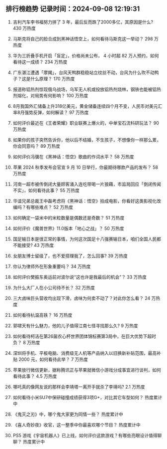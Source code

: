 
## 排行榜趋势 记录时间：2024-09-08 12:19:31
  
  1. 吉利汽车李书福努力拼了 3 年，最后反而跌了2000多亿，其原因是什么? 430 万热度
    
  2. 马斯克将自己的脸合成到黑神话悟空上，如何看待马斯克这一举动？ 298 万热度
    
  3. 华为三折叠手机开启「盲定」，价格尚未公布， 4 小时超 82 万人预约，如何看待这一成绩？ 234 万热度
    
  4. 广东湛江遭遇「摩羯」，台风天鸭群稳稳站立纹丝不动，台风为什么吹不动鸭子？这是什么原理？ 170 万热度
    
  5. 报道称铝热剂惊现俄乌战场，乌军无人机或投放铝热剂烧林，钢铁也能被铝热剂熔化，对局势有何影响？ 100 万热度
    
  6. 8月我国外汇储备上升318亿美元，黄金储备连续四个月不变，人民币对美元汇率8月强势反弹，如何解读？ 97 万热度
    
  7. 如何评价最近在《王者荣耀》职业联赛上爆火的，中单宝石流科研玩法？ 90 万热度
    
  8. 如果你的孩子突然告诉你，他以后不结婚，不生孩子，不想像你一样那么累，你会同意吗？ 89 万热度
    
  9. 如何评价冯骥在《黑神话：悟空》歌曲的作词水平？ 58 万热度
    
  10. 苹果 2024 秋季发布会官宣 9 月 10 日举行，你最期待哪款产品的发布？ 58 万热度
    
  11. 河南一超市被传倒闭大量顾客涌入连吃带喝一片狼藉，市监局回应「倒闭传闻不实」，如何看待此事？ 55 万热度
    
  12. 华谊兄弟总裁王中磊考虑将《黑神话：悟空》拍成电影，你看好这类影视化改编吗？有哪些难点？ 52 万热度
    
  13. 如何确定一袋米中的米粒数量是偶数还是奇数？ 51 万热度
    
  14. 如何评价《魔兽世界》11.0版本「地心之战」？ 50 万热度
    
  15. 国足输日本是很正常的事情，为何这次国足十八强赛输日本，咱们全国人民都不能接受? 43 万热度
    
  16. 女朋友博士留级了，也不爱搭理我了，怎么回事? 39 万热度
    
  17. 你认为律师外在形象重要吗？ 34 万热度
    
  18. 如何评价樊振东奥运前对波尔说“这也许是我最后的机会”？ 33 万热度
    
  19. 为什么大厂人在小公司待不长？ 32 万热度
    
  20. 三大卤味巨头营收均出现下滑，卤味为何卖不动了？对此你怎么看？ 24 万热度
    
  21. 如何看待杭温高铁？ 16 万热度
    
  22. 郭啸天有什么魅力，他的儿子值得江南七怪寻找那么久? 9 万热度
    
  23. 如何看待柯洁在第26届农心杯世界团体锦标赛第3局中，在巨大优势下超时负？ 8 万热度
    
  24. 深圳将手机、平板电脑、消费级无人机等产品纳入以旧换新补贴范围，最高补贴 2000 元，如何看待此举？ 7 万热度
    
  25. 苹果放行微信更新，据称腾讯正与苹果就微信小游戏分成事宜进行谈判，如何看待此事？ 4.5 万热度
    
  26. 哪吒真的像网友说的那样会李靖塔一离开手就杀了李靖吗? 2.1 万热度
    
  27. 如何看待小米SU7中保研碰撞成绩获得3项G+，对比其它车型如何？ 热度累计中
    
  28. 《鬼灭之刃》中，哪个鬼大家更为同情一些？ 热度累计中
    
  29. 《喜人奇妙夜》收官，这一整季中你最喜欢哪个节目？ 热度累计中
    
  30. PS5 游戏《宇宙机器人》已上线，如何评价这款游戏？有哪些亮眼设计值得聊聊？ 热度累计中
    